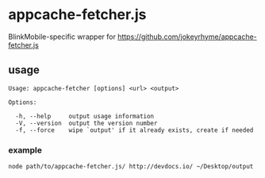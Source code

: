 # appcache-fetcher.js

BlinkMobile-specific wrapper for https://github.com/jokeyrhyme/appcache-fetcher.js

## usage

```
Usage: appcache-fetcher [options] <url> <output>

Options:

  -h, --help     output usage information
  -V, --version  output the version number
  -f, --force    wipe `output' if it already exists, create if needed
```

### example

```shell
node path/to/appcache-fetcher.js/ http://devdocs.io/ ~/Desktop/output
```
